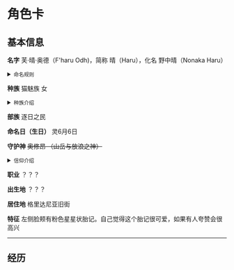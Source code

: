 # 角色卡

## 基本信息

**名字** 芙·晴·奥德（F'haru Odh)，简称 晴（Haru），化名 野中晴（Nonaka Haru）

<details>
  <summary><small>命名规则</small></summary>

  <small>

  [命名规则-灰机Wiki](https://ff14.huijiwiki.com/wiki/%E4%BA%BA%E5%90%8D%E5%8F%96%E5%90%8D%E8%A7%84%E5%88%99)

  逐日之民女性：氏族名·名字·父亲名字
  芙·晴·奥德（F'haru Odh)意为： 芙氏族（图腾巨熊 Bear）奥德的女儿，晴

  为适应人类城市的生活，化名野中晴（入乡随俗+隐藏身份：寻找毁灭部落的仇人（这里看看能不能跟某个主线事件联系一下））

  </small>
</details>

**种族** 猫魅族 女

<details>
<summary><small>种族介绍</small></summary>

<small>

 [猫魅族-灰机Wiki](https://ff14.huijiwiki.com/wiki/%E7%8C%AB%E9%AD%85%E6%97%8F#)
  
  猫魅族分支有两个： 逐日之民（サンシーカー/Seekers of the Sun）和护月之民（ムーンキーパー/Keepers of the Moon）。高扬的耳朵与柔软的尾巴是猫魅族的特点。他们的男女比例十分失衡，女性数量占压倒性多数，这个不可思议现象的发生原因至今仍未可知。
    
  **历史沿革**

  第五灵灾“大冰雪时代”，有一支狩猎种族为了追捕猎物而渡过了海洋，猫魅族正是这成功到达艾欧泽亚的勇敢种族的后裔。不过也因为这个原因，种族人数在艾欧泽亚地区属于少数。他们在族内的领地意识也很强，所以即使是成为了城邦居民，大多数猫魅人也还是喜欢独居生活。尤其是男性猫魅族人，在避免接触他人这点上来说有着极强的倾向。

  然而他们与生俱来的猎人天赋没有丝毫改变，非常适应移动的生活方式，因此很多人都成为了杰出的冒险者。
    
  **种族意识**

  猫魅族所共通的，是他们继承了狩猎民族的血统这一自豪感。他们把自己当做大自然的一部分，重视自由的狩猎活动。而另一方面，一旦由于老迈脚力不济等原因无法进行尽情的狩猎，他们就很自然而然地接受死亡的降临。对于他们来说，“通过群居来抵抗自然、构筑城市”这样的想法，以及强调“通过齐心协力获得安全生存”的其他种族的生活方式是无法理解的。
    
  **种族分支**

  猫魅族大致分为昼行性的逐日之民和夜行性的护月之民两支。两者各具备适应在白天和夜晚狩猎的身体特征，活动时间段也有差别。然而，由于不同分支和氏族的狩猎方式存在细微的差别，同一分支内部也未必拥有相同的价值观。
    
  **语言体系**

  由于需要通过猎物和其它种族进行交易换取狩猎工具及素材，猫魅族从很久以前就开始使用“通用语”。但在狩猎活动当中用来和同伴协同作战的、通过口哨和咋舌的声音进行的“狩猎语言”中，仍然可以见到古语的残留。
    
  **民族服饰**

  猫魅族由于身手敏捷，所以最为重视行动方便。因此他们讨厌穿着具有妨碍手脚活动构造的衣服。另外，对于他们来说“尾巴”是保持姿势平衡的重要身体部位，因此在下半身的衣服上会开出洞口以便尾巴伸展。

  </small>
</details>

**部族** 逐日之民

**命名日（生日）** 灵6月6日

**守护神** ~~奥修昂 （山岳与放浪之神）~~

<details>
<summary><small>信仰介绍</small></summary>

<small>

  [十二神-灰机Wiki](https://ff14.huijiwiki.com/wiki/%E5%8D%81%E4%BA%8C%E7%A5%9E)

  晴一开始和部落中其他的逐日之民一样，信仰太阳与审理女神-阿泽玛。但是。。。

</small>
</details>

**职业** ？？？

**出生地** ？？？

**居住地** 格里达尼亚旧街

**特征** 左侧脸颊有粉色星星状胎记。自己觉得这个胎记很可爱，如果有人夸赞会很高兴

---

## 经历
